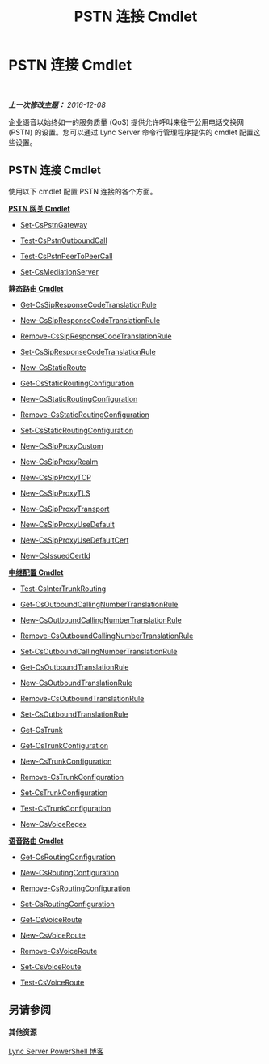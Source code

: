 ﻿---
title: PSTN 连接 Cmdlet
TOCTitle: PSTN 连接 Cmdlet
ms:assetid: b19ba43c-3987-410d-a704-aba0a4fb0498
ms:mtpsurl: https://technet.microsoft.com/zh-cn/library/Gg415670(v=OCS.15)
ms:contentKeyID: 49313954
ms.date: 12/10/2016
mtps_version: v=OCS.15
ms.translationtype: HT
---

# PSTN 连接 Cmdlet

 

_**上一次修改主题：** 2016-12-08_

企业语音以始终如一的服务质量 (QoS) 提供允许呼叫来往于公用电话交换网 (PSTN) 的设置。您可以通过 Lync Server 命令行管理程序提供的 cmdlet 配置这些设置。

## PSTN 连接 Cmdlet

使用以下 cmdlet 配置 PSTN 连接的各个方面。

**[PSTN 网关 Cmdlet](lync-server-2013-pstn-gateways-cmdlets.md)**

  -   
    [Set-CsPstnGateway](set-cspstngateway.md)

  -   
    [Test-CsPstnOutboundCall](test-cspstnoutboundcall.md)

  -   
    [Test-CsPstnPeerToPeerCall](test-cspstnpeertopeercall.md)

  -   
    [Set-CsMediationServer](set-csmediationserver.md)

**[静态路由 Cmdlet](lync-server-2013-static-routing-cmdlets.md)**

  -   
    [Get-CsSipResponseCodeTranslationRule](get-cssipresponsecodetranslationrule.md)

  -   
    [New-CsSipResponseCodeTranslationRule](new-cssipresponsecodetranslationrule.md)

  -   
    [Remove-CsSipResponseCodeTranslationRule](remove-cssipresponsecodetranslationrule.md)

  -   
    [Set-CsSipResponseCodeTranslationRule](set-cssipresponsecodetranslationrule.md)

  -   
    [New-CsStaticRoute](new-csstaticroute.md)

  -   
    [Get-CsStaticRoutingConfiguration](get-csstaticroutingconfiguration.md)

  -   
    [New-CsStaticRoutingConfiguration](new-csstaticroutingconfiguration.md)

  -   
    [Remove-CsStaticRoutingConfiguration](remove-csstaticroutingconfiguration.md)

  -   
    [Set-CsStaticRoutingConfiguration](set-csstaticroutingconfiguration.md)

  -   
    [New-CsSipProxyCustom](new-cssipproxycustom.md)

  -   
    [New-CsSipProxyRealm](new-cssipproxyrealm.md)

  -   
    [New-CsSipProxyTCP](new-cssipproxytcp.md)

  -   
    [New-CsSipProxyTLS](new-cssipproxytls.md)

  -   
    [New-CsSipProxyTransport](new-cssipproxytransport.md)

  -   
    [New-CsSipProxyUseDefault](new-cssipproxyusedefault.md)

  -   
    [New-CsSipProxyUseDefaultCert](new-cssipproxyusedefaultcert.md)

  -   
    [New-CsIssuedCertId](new-csissuedcertid.md)

**[中继配置 Cmdlet](lync-server-2013-trunking-configuration-cmdlets.md)**

  - [Test-CsInterTrunkRouting](test-csintertrunkrouting.md)

<!-- end list -->

  - [Get-CsOutboundCallingNumberTranslationRule](get-csoutboundcallingnumbertranslationrule.md)

  - [New-CsOutboundCallingNumberTranslationRule](new-csoutboundcallingnumbertranslationrule.md)

  - [Remove-CsOutboundCallingNumberTranslationRule](remove-csoutboundcallingnumbertranslationrule.md)

  - [Set-CsOutboundCallingNumberTranslationRule](set-csoutboundcallingnumbertranslationrule.md)

<!-- end list -->

  -   
    [Get-CsOutboundTranslationRule](get-csoutboundtranslationrule.md)

  -   
    [New-CsOutboundTranslationRule](new-csoutboundtranslationrule.md)

  -   
    [Remove-CsOutboundTranslationRule](remove-csoutboundtranslationrule.md)

  -   
    [Set-CsOutboundTranslationRule](set-csoutboundtranslationrule.md)

<!-- end list -->

  - [Get-CsTrunk](get-cstrunk.md)

<!-- end list -->

  -   
    [Get-CsTrunkConfiguration](get-cstrunkconfiguration.md)

  -   
    [New-CsTrunkConfiguration](new-cstrunkconfiguration.md)

  -   
    [Remove-CsTrunkConfiguration](remove-cstrunkconfiguration.md)

  -   
    [Set-CsTrunkConfiguration](set-cstrunkconfiguration.md)

  -   
    [Test-CsTrunkConfiguration](test-cstrunkconfiguration.md)

<!-- end list -->

  -   
    [New-CsVoiceRegex](new-csvoiceregex.md)

**[语音路由 Cmdlet](lync-server-2013-voice-routing-cmdlets.md)**

  -   
    [Get-CsRoutingConfiguration](get-csroutingconfiguration.md)

  -   
    [New-CsRoutingConfiguration](new-csroutingconfiguration.md)

  -   
    [Remove-CsRoutingConfiguration](remove-csroutingconfiguration.md)

  -   
    [Set-CsRoutingConfiguration](set-csroutingconfiguration.md)

  -   
    [Get-CsVoiceRoute](get-csvoiceroute.md)

  -   
    [New-CsVoiceRoute](new-csvoiceroute.md)

  -   
    [Remove-CsVoiceRoute](remove-csvoiceroute.md)

  -   
    [Set-CsVoiceRoute](set-csvoiceroute.md)

  -   
    [Test-CsVoiceRoute](test-csvoiceroute.md)

## 另请参阅

#### 其他资源

[Lync Server PowerShell 博客](http://go.microsoft.com/fwlink/?linkid=203150%26clcid=0x804)

